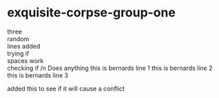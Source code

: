 # exquisite-corpse-group-one

three<br/>
random<br/> 
lines added<br/>
trying if  
spaces work  
checking if /n 
Does anything
this is bernards line 1
this is bernards line 2
this is bernards line 3

added this to see if it will cause a conflict
